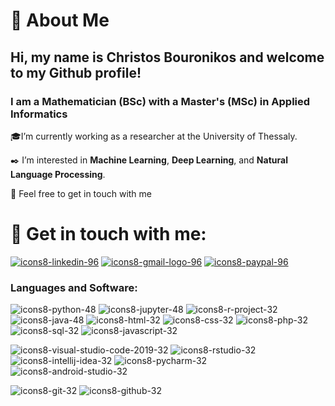 
# :book: About Me
## Hi, my name is Christos Bouronikos and welcome to my Github profile!
### I am a Mathematician (BSc) with a Master's (MSc) in Applied Informatics

🎓I’m currently working as a researcher at the University of Thessaly.

✒️ I’m  interested in **Machine Learning**, **Deep Learning**, and **Natural Language Processing**.

💬 Feel free to get in touch with me


# 🔖 Get in touch with me:


[![icons8-linkedin-96](https://img.icons8.com/fluency/48/000000/linkedin.png)](https://www.linkedin.com/in/christosbouronikos)
[![icons8-gmail-logo-96](https://img.icons8.com/color/48/000000/gmail--v1.png)](mailto:chrisbouronikos@gmail.com)
[![icons8-paypal-96](https://img.icons8.com/color/48/000000/paypal.png)](https://paypal.me/christosbouronikos)



### Languages and Software:

![icons8-python-48](https://user-images.githubusercontent.com/74146104/166147977-5062414c-1a16-4ee6-b234-7b1bfb49a282.png)
![icons8-jupyter-48](https://img.icons8.com/fluency/48/000000/jupyter.png)
![icons8-r-project-32](https://img.icons8.com/fluency/48/000000/r-project.png)
![icons8-java-48](https://img.icons8.com/color/48/000000/java-coffee-cup-logo--v1.png)
![icons8-html-32](https://img.icons8.com/external-flaticons-flat-flat-icons/64/000000/external-html-computer-programming-flaticons-flat-flat-icons.png)
![icons8-css-32](https://img.icons8.com/external-flaticons-flat-flat-icons/64/000000/external-css-computer-programming-flaticons-flat-flat-icons.png)
![icons8-php-32](https://img.icons8.com/external-flaticons-lineal-color-flat-icons/64/000000/external-php-web-development-flaticons-lineal-color-flat-icons.png)
![icons8-sql-32](https://img.icons8.com/external-flaticons-lineal-color-flat-icons/64/000000/external-sql-computer-programming-flaticons-lineal-color-flat-icons.png)
![icons8-javascript-32](https://img.icons8.com/external-flaticons-lineal-color-flat-icons/64/000000/external-javascript-computer-programming-flaticons-lineal-color-flat-icons.png)

![icons8-visual-studio-code-2019-32](https://img.icons8.com/color/48/000000/visual-studio-code-2019.png)
![icons8-rstudio-32](https://img.icons8.com/fluency/48/000000/rstudio.png)
![icons8-intellij-idea-32](https://img.icons8.com/color/48/000000/intellij-idea.png)
![icons8-pycharm-32](https://img.icons8.com/color/48/000000/pycharm.png)
![icons8-android-studio-32](https://img.icons8.com/color/48/000000/android-studio--v3.png)

![icons8-git-32](https://img.icons8.com/color/48/000000/git.png)
![icons8-github-32](https://img.icons8.com/nolan/64/github.png)

